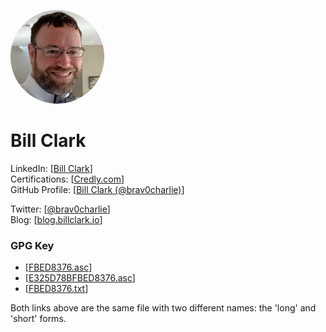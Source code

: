 <style>
    img {
        border-radius: 50%;
    }
</style>

<img src="./Bowtie.jpg" width="150px" height="150px"><br>
# Bill Clark

LinkedIn: \[[Bill Clark](https://linkedin.com/in/clarkbill)\]  
Certifications: \[[Credly.com](https://www.credly.com/users/billclark/badges)\]  
GitHub Profile: \[[Bill Clark (@brav0charlie)](https://github.com/brav0charlie)\]  

Twitter: \[[@brav0charlie](https://twitter.com/brav0charlie)\]  
Blog: \[[blog.billclark.io](https://blog.billclark.io)\]  

### GPG Key
  - \[[FBED8376.asc](https://brav0charlie.github.io/FBED8376.asc)\]
  - \[[E325D78BFBED8376.asc](https://brav0charlie.github.io/E325D78BFBED8376.asc)\]
  - \[[FBED8376.txt](https://brav0charlie.github.io/FBED8376.txt)\]

Both links above are the same file with two different names: the 'long' and 'short' forms.